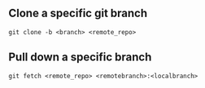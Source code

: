 ## Clone a specific git branch

```git clone -b <branch> <remote_repo>```

## Pull down a specific branch

```git fetch <remote_repo> <remotebranch>:<localbranch>```